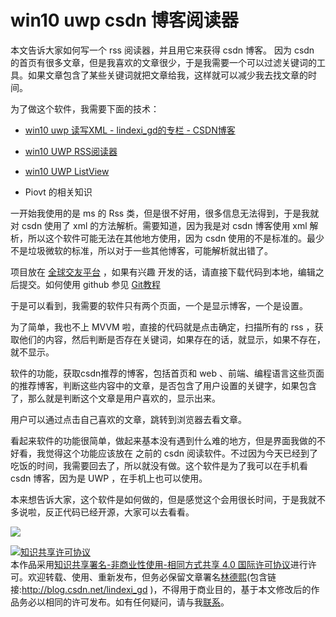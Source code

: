 
# win10 uwp csdn 博客阅读器

本文告诉大家如何写一个 rss 阅读器，并且用它来获得 csdn 博客。
因为 csdn 的首页有很多文章，但是我喜欢的文章很少，于是我需要一个可以过滤关键词的工具。如果文章包含了某些关键词就把文章给我，这样就可以减少我去找文章的时间。

<!--more-->



<!-- csdn -->

为了做这个软件，我需要下面的技术：

 - [win10 uwp 读写XML - lindexi_gd的专栏 - CSDN博客](http://blog.csdn.net/lindexi_gd/article/details/71077198)

 - [win10 UWP RSS阅读器](https://lindexi.github.io/lindexi/post/win10-UWP-RSS%E9%98%85%E8%AF%BB%E5%99%A8/)

 - [win10 UWP ListView](https://lindexi.github.io/lindexi//post/win10-UWP-ListView/)

 - Piovt 的相关知识

一开始我使用的是 ms 的 Rss 类，但是很不好用，很多信息无法得到，于是我就对 csdn 使用了 xml 的方法解析。需要知道，因为我是对 csdn 博客使用 xml 解析，所以这个软件可能无法在其他地方使用，因为 csdn 使用的不是标准的。最少不是垃圾微软的标准，所以对于一些其他博客，可能解析就出错了。

项目放在 [全球交友平台](https://github.com/lindexi/UWP/tree/master/uwp/src/Boleslav) ，如果有兴趣 开发的话，请直接下载代码到本地，编辑之后提交。如何使用 github 参见 [Git教程](http://www.liaoxuefeng.com/wiki/0013739516305929606dd18361248578c67b8067c8c017b000)

于是可以看到，我需要的软件只有两个页面，一个是显示博客，一个是设置。

为了简单，我也不上 MVVM 啦，直接的代码就是点击确定，扫描所有的 rss ，获取他们的内容，然后判断是否存在关键词，如果存在的话，就显示，如果不存在，就不显示。

软件的功能，获取csdn推荐的博客，包括首页和 web 、前端、编程语言这些页面的推荐博客，判断这些内容中的文章，是否包含了用户设置的关键字，如果包含了，那么就是判断这个文章是用户喜欢的，显示出来。

用户可以通过点击自己喜欢的文章，跳转到浏览器去看文章。

看起来软件的功能很简单，做起来基本没有遇到什么难的地方，但是界面我做的不好看，我觉得这个功能应该放在 之前的 csdn 阅读软件。不过因为今天已经到了吃饭的时间，我需要回去了，所以就没有做。这个软件是为了我可以在手机看 csdn 博客，因为是 UWP ，在手机上也可以使用。

本来想告诉大家，这个软件是如何做的，但是感觉这个会用很长时间，于是我就不多说啦，反正代码已经开源，大家可以去看看。

![](http://i.wotula.com/wp.png)






<a rel="license" href="http://creativecommons.org/licenses/by-nc-sa/4.0/"><img alt="知识共享许可协议" style="border-width:0" src="https://licensebuttons.net/l/by-nc-sa/4.0/88x31.png" /></a><br />本作品采用<a rel="license" href="http://creativecommons.org/licenses/by-nc-sa/4.0/">知识共享署名-非商业性使用-相同方式共享 4.0 国际许可协议</a>进行许可。欢迎转载、使用、重新发布，但务必保留文章署名[林德熙](http://blog.csdn.net/lindexi_gd)(包含链接:http://blog.csdn.net/lindexi_gd )，不得用于商业目的，基于本文修改后的作品务必以相同的许可发布。如有任何疑问，请与我[联系](mailto:lindexi_gd@163.com)。
